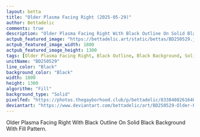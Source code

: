 ```yaml
---
layout: betta
title: "Older Plasma Facing Right (2025-05-29)"
author: Bettadelic
comments: true
description: "Older Plasma Facing Right With Black Outline On Solid Black Background With Fill Pattern."
actpub_featured_image: "https://bettadelic.art/static/bettas/BD250529.jpg"
actpub_featured_image_width: 1800
actpub_featured_image_height: 1300
tags: [Older Plasma Facing Right, Black Outline, Black Background, Solid Background Pattern, Fill Pattern, May 2025]
unitName: "BD250529"
line_color: "Black"
background_color: "Black"
width: 1800
height: 1300
algorithm: "Fill"
background_type: "Solid"
pixelfed: "https://photos.thegayborhood.club/p/bettadelic/833840826164000196"
deviantart: "https://www.deviantart.com/bettadelic/art/BD250529-Older-Plasma-Facing-Right-2025-05-29-1200468329"
---
```


Older Plasma Facing Right With Black Outline On Solid Black Background With Fill Pattern.
